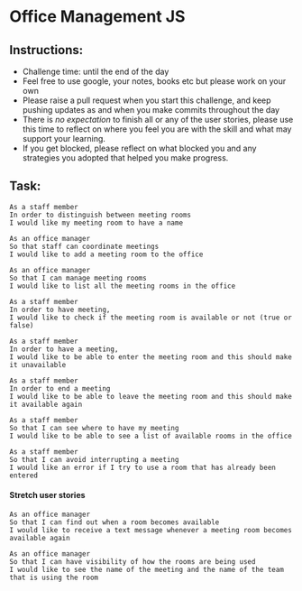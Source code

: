 # Office Management JS

## Instructions:
* Challenge time: until the end of the day
* Feel free to use google, your notes, books etc but please work on your own
* Please raise a pull request when you start this challenge, and keep pushing updates as and when you make commits throughout the day
* There is *no expectation* to finish all or any of the user stories, please use this time to reflect on where you feel you are with the skill and what may support your learning.
* If you get blocked, please reflect on what blocked you and any strategies you adopted that helped you make progress.

## Task:

```
As a staff member
In order to distinguish between meeting rooms
I would like my meeting room to have a name
```

```
As an office manager
So that staff can coordinate meetings
I would like to add a meeting room to the office
```

```
As an office manager
So that I can manage meeting rooms
I would like to list all the meeting rooms in the office
```

```
As a staff member
In order to have meeting,
I would like to check if the meeting room is available or not (true or false)
```

```
As a staff member
In order to have a meeting,
I would like to be able to enter the meeting room and this should make it unavailable
```

```
As a staff member
In order to end a meeting
I would like to be able to leave the meeting room and this should make it available again
```

```
As a staff member
So that I can see where to have my meeting
I would like to be able to see a list of available rooms in the office
```

```
As a staff member
So that I can avoid interrupting a meeting
I would like an error if I try to use a room that has already been entered
```

#### Stretch user stories

```
As an office manager
So that I can find out when a room becomes available
I would like to receive a text message whenever a meeting room becomes available again
```

```
As an office manager
So that I can have visibility of how the rooms are being used
I would like to see the name of the meeting and the name of the team that is using the room
```